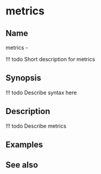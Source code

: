 

# metrics


## Name
metrics - 

<!-- prettier-ignore -->
!!! todo
     Short description for metrics

## Synopsis
<!-- prettier-ignore -->
!!! todo
    Describe syntax here

## Description
<!-- prettier-ignore -->
!!! todo
    Describe metrics

## Examples

## See also

